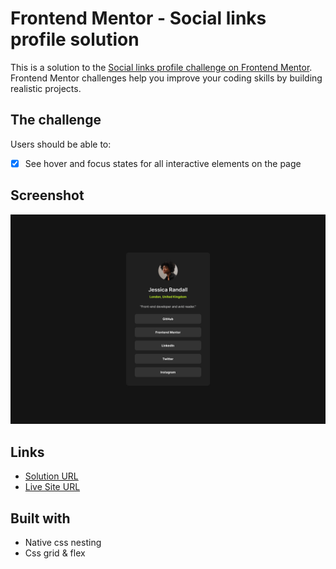 # Frontend Mentor - Social links profile solution

This is a solution to the [Social links profile challenge on Frontend Mentor](https://www.frontendmentor.io/challenges/social-links-profile-UG32l9m6dQ). Frontend Mentor challenges help you improve your coding skills by building realistic projects. 

## The challenge

Users should be able to:

- [x] See hover and focus states for all interactive elements on the page

## Screenshot

![](./screenshot.png)

## Links

- [Solution URL](https://www.frontendmentor.io/solutions/social-links-profile-PMJGtgvjmy)
- [Live Site URL](https://meelix.github.io/frontendmentor-social-links)


## Built with

- Native css nesting
- Css grid & flex